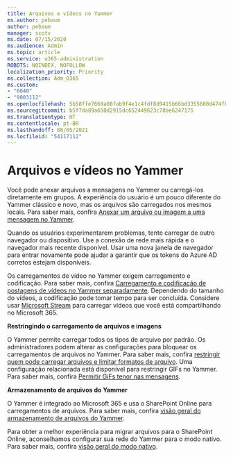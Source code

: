 ```yaml
---
title: Arquivos e vídeos no Yammer
ms.author: pebaum
author: pebaum
manager: scotv
ms.date: 07/15/2020
ms.audience: Admin
ms.topic: article
ms.service: o365-administration
ROBOTS: NOINDEX, NOFOLLOW
localization_priority: Priority
ms.collection: Adm_O365
ms.custom:
- "6040"
- "9003112"
ms.openlocfilehash: 5b58ffe7669a08fab9f4e1c4fdf8d9415b66bd3355608d474f8c3fc398b1e7d0
ms.sourcegitcommit: b5f7da89a650d2915dc652449623c78be6247175
ms.translationtype: HT
ms.contentlocale: pt-BR
ms.lasthandoff: 08/05/2021
ms.locfileid: "54117112"
---
```

# <a name="files-and-videos-in-yammer"></a>Arquivos e vídeos no Yammer

Você pode anexar arquivos a mensagens no Yammer ou carregá-los diretamente em grupos. A experiência do usuário é um pouco diferente do Yammer clássico e novo, mas os arquivos são carregados nos mesmos locais. Para saber mais, confira [Anexar um arquivo ou imagem a uma mensagem no Yammer](https://support.microsoft.com/office/attach-a-file-or-image-to-a-yammer-message-f576d4d1-ad66-4ce4-9c43-46cf75978dbf).  

Quando os usuários experimentarem problemas, tente carregar de outro navegador ou dispositivo. Use a conexão de rede mais rápida e o navegador mais recente disponível. Usar uma nova janela de navegador para entrar novamente pode ajudar a garantir que os tokens do Azure AD corretos estejam disponíveis.

Os carregamentos de vídeo no Yammer exigem carregamento e codificação. Para saber mais, confira [Carregamento e codificação de postagens de vídeos no Yammer separadamente](https://support.microsoft.com/office/video-posts-in-yammer-upload-and-encode-separately-5b3a348e-3a0a-4c4b-95b1-eabdf245ba25). Dependendo do tamanho do vídeos, a codificação pode tomar tempo para ser concluída. Considere usar [Microsoft Stream](https://docs.microsoft.com/stream/overview) para carregar vídeos que você está compartilhando no Microsoft 365.

**Restringindo o carregamento de arquivos e imagens**

O Yammer permite carregar todos os tipos de arquivo por padrão. Os administradores podem alterar as configurações para bloquear os carregamentos de arquivos no Yammer. Para saber mais, confira [restringir quem pode carregar arquivos e limitar formatos de arquivo](https://docs.microsoft.com/yammer/configure-your-yammer-network/configure-yammer#restrict-who-can-upload-files-and-limit-file-formats). Uma configuração relacionada está disponível para restringir GIFs no Yammer. Para saber mais, confira [Permitir GiFs tenor nas mensagens](https://docs.microsoft.com/yammer/configure-your-yammer-network/configure-yammer#allow-tenor-gifs-in-messages).

**Armazenamento de arquivos do Yammer**

O Yammer é integrado ao Microsoft 365 e usa o SharePoint Online para carregamentos de arquivos. Para saber mais, confira [visão geral do armazenamento de arquivos do Yammer](https://docs.microsoft.com/yammer/get-started-with-yammer/file-storage). 

Para obter a melhor experiência para migrar arquivos para o SharePoint Online, aconselhamos configurar sua rede do Yammer para o modo nativo. Para saber mais, confira [visão geral do modo nativo](https://docs.microsoft.com/yammer/configure-your-yammer-network/overview-native-mode). 